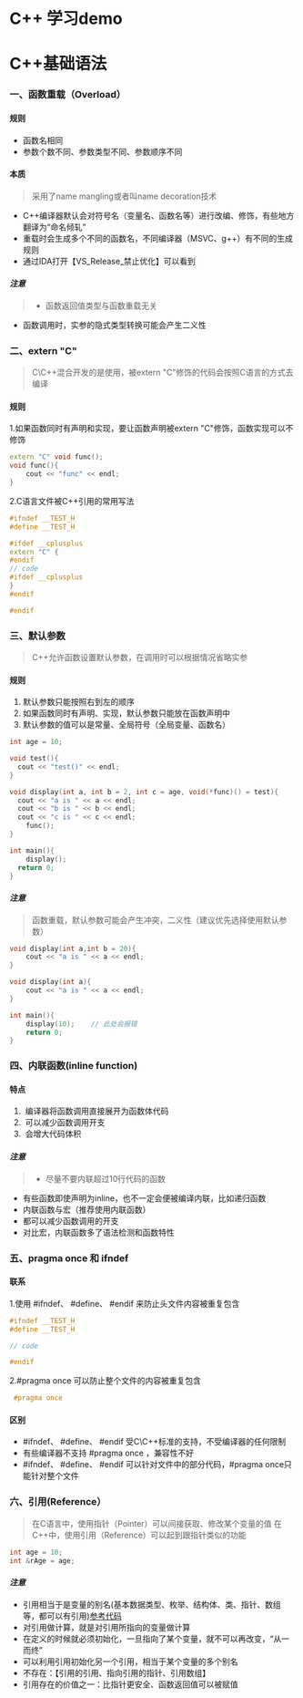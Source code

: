 # C++ 学习demo
# C++基础语法

### 一、函数重载（Overload）
#### 规则
* 函数名相同
* 参数个数不同、参数类型不同、参数顺序不同 
#### 本质
> 采用了name mangling或者叫name decoration技术

* C++编译器默认会对符号名（变量名、函数名等）进行改编、修饰，有些地方翻译为“命名倾轧”
* 重载时会生成多个不同的函数名，不同编译器（MSVC、g++）有不同的生成规则
* 通过IDA打开【VS_Release_禁止优化】可以看到
#### _注意_
> * 函数返回值类型与函数重载无关
* 函数调用时，实参的隐式类型转换可能会产生二义性

### 二、extern "C"
> C\C++混合开发的是使用，被extern "C"修饰的代码会按照C语言的方式去编译

#### 规则
1.如果函数同时有声明和实现，要让函数声明被extern "C"修饰，函数实现可以不修饰
```cpp
extern "C" void func();
void func(){
	cout << "func" << endl;
}
```
2.C语言文件被C++引用的常用写法
```cpp
#ifndef __TEST_H
#define __TEST_H

#ifdef __cplusplus
extern "C" {
#endif
// code
#ifdef __cplusplus
}
#endif

#endif
```
### 三、默认参数
> C++允许函数设置默认参数，在调用时可以根据情况省略实参

#### 规则
1. 默认参数只能按照右到左的顺序
1. 如果函数同时有声明、实现，默认参数只能放在函数声明中
1. 默认参数的值可以是常量、全局符号（全局变量、函数名）
```cpp
int age = 10;

void test(){
  cout << "test()" << endl;
}

void display(int a, int b = 2, int c = age, void(*func)() = test){
  cout << "a is " << a << endl;
  cout << "b is " << b << endl;
  cout << "c is " << c << endl;
	func();
}

int main(){
	display();
  return 0;
}
```
#### _注意_
> 函数重载，默认参数可能会产生冲突，二义性（建议优先选择使用默认参数）

```cpp
void display(int a,int b = 20){
	cout << "a is " << a << endl;
}

void display(int a){
	cout << "a is " << a << endl;
}

int main(){
	display(10); 	// 此处会报错
	return 0;	
}
```
### 四、内联函数(inline function)
#### 特点 
1.  编译器将函数调用直接展开为函数体代码
1.  可以减少函数调用开支
1.  会增大代码体积
#### _注意_
> * 尽量不要内联超过10行代码的函数
* 有些函数即使声明为inline，也不一定会便被编译内联，比如递归函数
* 内联函数与宏（推荐使用内联函数）
* 都可以减少函数调用的开支
* 对比宏，内联函数多了语法检测和函数特性
### 五、pragma once 和 ifndef
#### 联系
1.使用 #ifndef、 #define、 #endif 来防止头文件内容被重复包含
```cpp
#ifndef __TEST_H
#define __TEST_H

// code

#endif
```
2.#pragma once 可以防止整个文件的内容被重复包含
```cpp
 #pragma once
```
#### 区别
* #ifndef、 #define、 #endif 受C\C++标准的支持，不受编译器的任何限制
* 有些编译器不支持 #pragma once ，兼容性不好
* #ifndef、 #define、 #endif 可以针对文件中的部分代码，#pragma once只能针对整个文件
### 六、引用(Reference）
> 在C语言中，使用指针（Pointer）可以间接获取、修改某个变量的值
> 在C++中，使用引用（Reference）可以起到跟指针类似的功能

```cpp
int age = 10;
int &rAge = age; 
```
#### _注意_
* 引用相当于是变量的别名(基本数据类型、枚举、结构体、类、指针、数组等，都可以有引用)[参考代码](https://github.com/xhp281/cPlusPlusBasicCode/blob/master/demo_005_%E5%BC%95%E7%94%A8.cpp)
* 对引用做计算，就是对引用所指向的变量做计算<br />
* 在定义的时候就必须初始化，一旦指向了某个变量，就不可以再改变，“从一而终”<br />
* 可以利用引用初始化另一个引用，相当于某个变量的多个别名<br />
* 不存在：【引用的引用、指向引用的指针、引用数组】
* 引用存在的价值之一：比指针更安全、函数返回值可以被赋值

